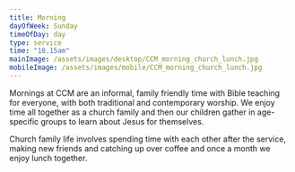 ```yaml
---
title: Morning
dayOfWeek: Sunday
timeOfDay: day
type: service
time: "10.15am"
mainImage: /assets/images/desktop/CCM_morning_church_lunch.jpg
mobileImage: /assets/images/mobile/CCM_morning_church_lunch.jpg
---
```

Mornings at CCM are an informal, family friendly time with Bible teaching for everyone, with both traditional and contemporary worship. We enjoy time all together as a church family and then our children gather in age-specific groups to learn about Jesus for themselves.

Church family life involves spending time with each other after the service, making new friends and catching up over coffee and once a month we enjoy lunch together.

